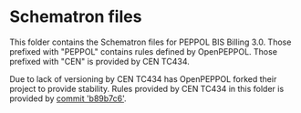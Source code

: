 # Schematron files

This folder contains the Schematron files for PEPPOL BIS Billing 3.0.
Those prefixed with "PEPPOL" contains rules defined by OpenPEPPOL.
Those prefixed with "CEN" is provided by CEN TC434.

Due to lack of versioning by CEN TC434 has OpenPEPPOL forked their project to provide stability.
Rules provided by CEN TC434 in this folder is provided by [commit 'b89b7c6'](https://github.com/OpenPEPPOL/tc434-validation/commit/b89b7c6a2b1f28a80afebbff77f02e739aea32fd).
